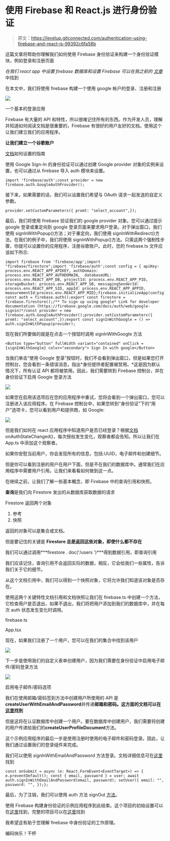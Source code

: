 # 使用 Firebase 和 React.js 进行身份验证

> 原文：<https://levelup.gitconnected.com/authentication-using-firebase-and-react-js-99392c6fa58b>

这篇文章将帮助你理解我们如何使用 Firebase 身份验证来构建一个身份验证模块，例如登录和注册页面

*在我们 react app 中设置 firebase 数据库和设置 Firebase 可以在我之前的* [*文章*](https://medium.com/@murthy.suhas/todo-app-using-firebase-react-typescript-ea0a34bd417d) 中找到

在本文中，我们将使用 firebase 构建一个使用 google 帐户的登录、注册和注册

![](img/7a4215cf38e1353513b8c163352a03cf.png)

一个基本的登录应用

Firebase 有大量的 API 和特性，所以很难记住所有的东西。作为开发人员，理解并知道如何阅读文档是很重要的，Firebase 有很好的用户友好的文档。使用这个让我们建立我们的应用程序。

**让我们建立一个谷歌账户**

[文档](https://firebase.google.com/docs/auth/web/google-signin)如何设置的指南

使用 Google Sign-In 的身份验证可以通过创建 Google provider 对象的实例来设置，也可以通过从 firebase 导入 auth 模块来设置。

```
import 'firebase/auth';const provider = new firebase.auth.GoogleAuthProvider();
```

接下来，如果需要的话，我们可以设置我们希望与 OAuth 请求一起发送的自定义参数。

```
provider.setCustomParameters({ promt: "select_account",});
```

最后，我们将使用 firebase 验证我们的 google provider 对象。您可以通过提示 google 登录或重定向到 google 登录页面来要求用户登录。对于弹出窗口，我们使用 signInWithPopup()方法；对于重定向，我们使用 signInWithRedirect()方法。在我们的例子中，我们将使用 signInWithPopup()方法。只需这两个强制性步骤，你就可以设置你的应用程序，注册谷歌账户。此时，您的 firebase.ts 文件应该如下所示:

```
import firebase from 'firebase/app';import  "firebase/firestore";import 'firebase/auth';const config = { apiKey: process.env.REACT_APP_APIKEY, authDomain: process.env.REACT_APP_AUTHDOMAIN,  databaseURL: process.env.REACT_APP_DB, projectId: process.env.REACT_APP_PID, storageBucket: process.env.REACT_APP_SB, messagingSenderId: process.env.REACT_APP_SID, appId: process.env.REACT_APP_APPID, measurementId:process.env.REACT_APP_MID};firebase.initializeApp(config);export const auth = firebase.auth();export const firestore = firebase.firestore();/** To sign up using google* Link for developer documentation (https://firebase.google.com/docs/auth/web/google-signin)*/const provider = new firebase.auth.GoogleAuthProvider();provider.setCustomParameters({ promt: "select_account",});export const signInWithGoogle = () =>    auth.signInWithPopup(provider);
```

现在我们所要做的就是在点击一个按钮时调用 signInWithGoogle 方法

```
<Button type="button" fullWidth variant="contained" onClick = {signInWithGoogle} color="secondary"> Sign In with google</Button>
```

当我们单击“使用 Google 登录”按钮时，我们不会看到弹出窗口，但是如果您打开控制台，您会看到一条错误消息，指出*身份提供者配置被禁用。*这是因为默认情况下，所有认证 API 都将被禁用。因此，我们需要转到 Firebase 控制台，并在身份验证下启用 Google 登录方法

![](img/f1ac80648d3cfaeb2ec3f4ebbdbe8f0a.png)

如果您在启用该选项后在您的应用程序中重试，您将会看到一个弹出窗口，您可以注册进入该应用程序。在 Firebase 控制台中，如果您转到“身份验证”下的“用户”选项卡，您可以看到用户和提供商，如 Google:

![](img/2b7a9b3ad2e6eb54e5648cbf95f2377b.png)

但是我们如何在 react 应用程序中知道用户是否已经登录？根据[文档](https://firebase.google.com/docs/auth/web/manage-users) onAuthStateChanged()，每次授权发生变化，观察者都会告知。所以让我们在 App.ts 中添加这个观察者。

如果你安慰当前用户，你会发现所有的信息，包括:UUID，电子邮件和创建细节。

但是你可以看到注册的用户在用户下面，但是不在我们的数据库中。通常我们在应用程序中需要用户引用。让我们来看看如何做到这一点。

在继续之前，让我们了解一些基本概念，即 Firebase 中的查询引用和快照。

**查询**是我们向 Firestore 发出的从数据库获取数据的请求

Firestore 返回两个对象

1.  参考
2.  快照

返回的对象可以是集合或文档。

但是要记住的关键是 **Firestore 总是返回这些对象，即使什么都不存在**

我们可以通过调用***firestore . doc('/users ')***得到数据引用，即查询引用

我们应该记住，查询引用不会返回实际的数据，相反，它会给我们一些属性，告诉我们关于它的细节。

从这个文档引用中，我们可以得到一个快照对象，它将允许我们知道该对象是否存在。

使用这两个关键特性文档引用和文档快照让我们在 firebase.ts 中创建一个方法，它检查用户是否退出，如果不退出，我们将把用户添加到我们的数据库中，并在每次 auth 状态发生变化时调用。

firebase.ts

App.tsx

现在，如果我们注册了一个用户，您可以在我们的集合中找到该用户

![](img/cc2cd4280bc2b6088ef49ed41f8ac9b0.png)

下一步是使用我们的自定义表单创建用户，因为我们需要在身份验证中启用电子邮件/密码登录方法

![](img/1adc59d6a9ba7ef3129dbe31c66cf629.png)

启用电子邮件/密码选项

我们在使用邮箱/密码签到方法中创建用户所使用的 API 是**createUserWithEmailAndPassword**并传递**邮箱和密码。这方面的文档可以在[这里](https://firebase.google.com/docs/auth/web/password-auth)找到**

但是这将在认证数据库中创建一个用户。要在数据库中创建用户，我们需要将创建的用户传递给我们的**createUserProfileDocument**方法。

这个示例应用程序的最后一步是使用注册时使用的电子邮件和密码登录。因此，让我们通过设置我们的登录组件来完成。

我们可以使用 signInWithEmailAndPassword 方法登录。文档详细信息可在[这里](https://firebase.google.com/docs/auth/web/password-auth#sign_in_a_user_with_an_email_address_and_password)找到

```
const onSubmit = async (e: React.FormEvent<EventTarget>) => { e.preventDefault(); const { email, password } = user; await auth.signInWithEmailAndPassword(email, password); setUser({ email: "", password: "", });};
```

最后，为了注销，我们可以使用 auth 方法 signOut [方法](https://firebase.google.com/docs/auth/web/password-auth)。

使用 Firebase 构建身份验证的示例应用程序到此结束。这个项目的初始设置可以在[这里](https://github.com/suhas86/firebase-react-auth)找到，完整的项目可以在[这里](https://github.com/suhas86/firebase-react-auth/tree/firebase-integration)找到

我希望这有助于您理解 firebase 中身份验证的工作原理。

编码快乐！干杯